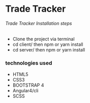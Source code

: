 # Trade Tracker
###### Trade Tracker Installation steps
- Clone the project via terminal
- cd client/ then npm or yarn install
- cd server/ then npm or yarn install


### technologies used
 - HTML5
 - CSS3
 - BOOTSTRAP 4
 - Angular4/cli
 - SCSS

 

